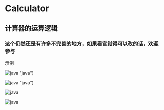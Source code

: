 # Calculator
## 计算器的运算逻辑
### 这个仍然还是有许多不完善的地方，如果看官觉得可以改的话，欢迎参与
示例

![java](https://raw.githubusercontent.com/xiaolunan/img-folder/master/Calculator/Screenshot_20170622-152049.png) "java")

![java](https://raw.githubusercontent.com/xiaolunan/img-folder/master/Calculator/Screenshot_20170622-152053.png) "java")

![java](https://raw.githubusercontent.com/xiaolunan/img-folder/master/Calculator/Screenshot_20170622-152153.png "java")

![java](https://raw.githubusercontent.com/xiaolunan/img-folder/master/Calculator/Screenshot_20170622-152158.png "java")